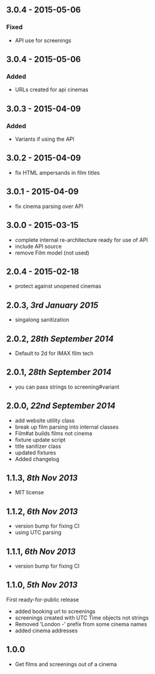 ## 3.0.4 - 2015-05-06

### Fixed
- API use for screenings

## 3.0.4 - 2015-05-06

### Added
- URLs created for api cinemas

## 3.0.3 - 2015-04-09

### Added
- Variants if using the API

## 3.0.2 - 2015-04-09

- fix HTML ampersands in film titles

## 3.0.1 - 2015-04-09

- fix cinema parsing over API

## 3.0.0 - 2015-03-15

- complete internal re-architecture ready for use of API
- include API source
- remove Film model (not used)

## 2.0.4 - 2015-02-18

- protect against unopened cinemas

## 2.0.3, _3rd January 2015_

- singalong sanitization

## 2.0.2, _28th September 2014_

- Default to 2d for IMAX film tech

## 2.0.1, _28th September 2014_

- you can pass strings to screening#variant

## 2.0.0, _22nd September 2014_

- add website utility class
- break up film parsing into internal classes
- Film#at builds films not cinema
- fixture update script
- title sanitizer class
- updated fixtures
- Added changelog

## 1.1.3, _8th Nov 2013_

- MIT license

## 1.1.2, _6th Nov 2013_

- version bump for fixing CI
- using UTC parsing

## 1.1.1, _6th Nov 2013_

- version bump for fixing CI

## 1.1.0, _5th Nov 2013_

First ready-for-public release

- added booking url to screenings
- screenings created with UTC Time objects not strings
- Removed 'London -' prefix from some cinema names
- added cinema addresses

## 1.0.0

- Get films and screenings out of a cinema
